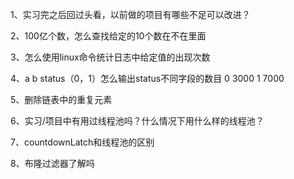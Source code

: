 1、实习完之后回过头看，以前做的项目有哪些不足可以改进？

2、100亿个数，怎么查找给定的10个数在不在里面

3、怎么使用linux命令统计日志中给定值的出现次数

4、a b status（0，1）怎么输出status不同字段的数目
0 3000
1 7000

5、删除链表中的重复元素

6、实习/项目中有用过线程池吗？什么情况下用什么样的线程池？

7、countdownLatch和线程池的区别

8、布隆过滤器了解吗